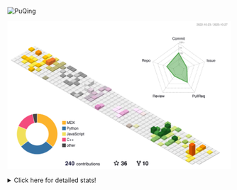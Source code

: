 ![PuQing](https://user-images.githubusercontent.com/27223114/171565019-9a56fae6-b08b-421f-99db-7e830da42371.png)

![](./profile-3d-contrib/profile-season-animate.svg)

<details>
<summary>Click here for detailed stats!</summary>

<!--START_SECTION:waka-->
![Lines of code](https://img.shields.io/badge/From%20Hello%20World%20I%27ve%20Written-841.6%20thousand%20lines%20of%20code-blue)

**🐱 My GitHub Data** 

> 📦 258.5 kB Used in GitHub's Storage 
 > 
> 🏆 200 Contributions in the Year 2023
 > 
> 🚫 Not Opted to Hire
 > 
> 📜 34 Public Repositories 
 > 
> 🔑 27 Private Repositories 
 > 
**I'm an Early 🐤** 

```text
🌞 Morning                492 commits         ████░░░░░░░░░░░░░░░░░░░░░   15.19 % 
🌆 Daytime                1615 commits        ████████████░░░░░░░░░░░░░   49.86 % 
🌃 Evening                307 commits         ██░░░░░░░░░░░░░░░░░░░░░░░   09.48 % 
🌙 Night                  825 commits         ██████░░░░░░░░░░░░░░░░░░░   25.47 % 
```


📊 **This Week I Spent My Time On** 

```text
💬 Programming Languages: 
Python                   4 hrs 50 mins       ██████████████████░░░░░░░   70.32 % 
Jupyter Notebook         1 hr 27 mins        █████░░░░░░░░░░░░░░░░░░░░   21.25 % 
Markdown                 25 mins             ██░░░░░░░░░░░░░░░░░░░░░░░   06.19 % 
YAML                     6 mins              ░░░░░░░░░░░░░░░░░░░░░░░░░   01.68 % 
Other                    2 mins              ░░░░░░░░░░░░░░░░░░░░░░░░░   00.57 % 

🔥 Editors: 
VS Code                  6 hrs 27 mins       ███████████████████████░░   93.81 % 
Obsidian                 25 mins             ██░░░░░░░░░░░░░░░░░░░░░░░   06.19 % 

💻 Operating System: 
Linux                    6 hrs 27 mins       ███████████████████████░░   93.81 % 
Windows                  25 mins             ██░░░░░░░░░░░░░░░░░░░░░░░   06.19 % 
```


<!--END_SECTION:waka-->
</details>
